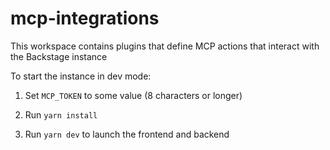 # mcp-integrations

This workspace contains plugins that define MCP actions that interact with the Backstage instance

To start the instance in dev mode:

1. Set `MCP_TOKEN` to some value (8 characters or longer)

2. Run `yarn install`

3. Run `yarn dev` to launch the frontend and backend
